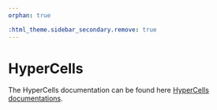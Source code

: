 ```yaml
---
orphan: true

:html_theme.sidebar_secondary.remove: true
---
```


<style type="text/css">
   @media (min-width: 959.98px) {
      .bd-main .bd-content {
         max-width: 80%!important; 
         text-align:left!important;
         }
      }
</style>


# HyperCells

The HyperCells documentation can be found here <a target="_blank" href="https://hypercells.github.io/HyperCells/doc/chap0_mj.html">HyperCells documentations</a>. 


